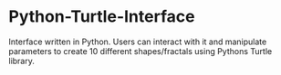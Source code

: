 # Python-Turtle-Interface
Interface written in Python. Users can interact with it and manipulate parameters to create 10 different shapes/fractals using Pythons Turtle library. 
